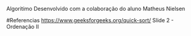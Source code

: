 Algoritimo Desenvolvido com a colaboração do aluno Matheus Nielsen

#Referencias
https://www.geeksforgeeks.org/quick-sort/
Slide 2 - Ordenação II